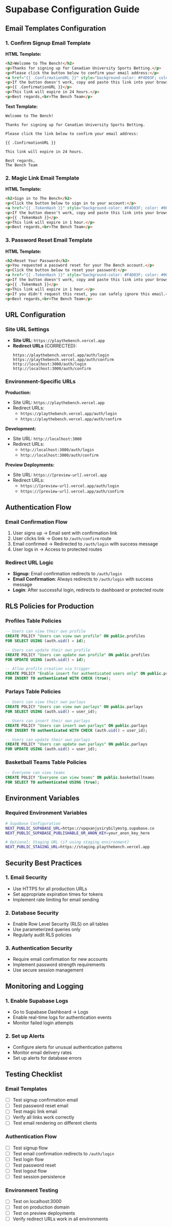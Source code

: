 # Supabase Configuration Guide

## Email Templates Configuration

### 1. Confirm Signup Email Template

**HTML Template:**
```html
<h2>Welcome to The Bench!</h2>
<p>Thanks for signing up for Canadian University Sports Betting.</p>
<p>Please click the button below to confirm your email address:</p>
<a href="{{ .ConfirmationURL }}" style="background-color: #F4D03F; color: #000000; padding: 12px 24px; text-decoration: none; border-radius: 6px; font-weight: bold; display: inline-block;">Confirm Email</a>
<p>If the button doesn't work, copy and paste this link into your browser:</p>
<p>{{ .ConfirmationURL }}</p>
<p>This link will expire in 24 hours.</p>
<p>Best regards,<br>The Bench Team</p>
```

**Text Template:**
```
Welcome to The Bench!

Thanks for signing up for Canadian University Sports Betting.

Please click the link below to confirm your email address:

{{ .ConfirmationURL }}

This link will expire in 24 hours.

Best regards,
The Bench Team
```

### 2. Magic Link Email Template

**HTML Template:**
```html
<h2>Sign in to The Bench</h2>
<p>Click the button below to sign in to your account:</p>
<a href="{{ .TokenHash }}" style="background-color: #F4D03F; color: #000000; padding: 12px 24px; text-decoration: none; border-radius: 6px; font-weight: bold; display: inline-block;">Sign In</a>
<p>If the button doesn't work, copy and paste this link into your browser:</p>
<p>{{ .TokenHash }}</p>
<p>This link will expire in 1 hour.</p>
<p>Best regards,<br>The Bench Team</p>
```

### 3. Password Reset Email Template

**HTML Template:**
```html
<h2>Reset Your Password</h2>
<p>You requested a password reset for your The Bench account.</p>
<p>Click the button below to reset your password:</p>
<a href="{{ .TokenHash }}" style="background-color: #F4D03F; color: #000000; padding: 12px 24px; text-decoration: none; border-radius: 6px; font-weight: bold; display: inline-block;">Reset Password</a>
<p>If the button doesn't work, copy and paste this link into your browser:</p>
<p>{{ .TokenHash }}</p>
<p>This link will expire in 1 hour.</p>
<p>If you didn't request this reset, you can safely ignore this email.</p>
<p>Best regards,<br>The Bench Team</p>
```

## URL Configuration

### Site URL Settings
- **Site URL**: `https://playthebench.vercel.app`
- **Redirect URLs** (CORRECTED):
  ```
  https://playthebench.vercel.app/auth/login
  https://playthebench.vercel.app/auth/confirm
  http://localhost:3000/auth/login
  http://localhost:3000/auth/confirm
  ```

### Environment-Specific URLs

**Production:**
- Site URL: `https://playthebench.vercel.app`
- Redirect URLs: 
  - `https://playthebench.vercel.app/auth/login`
  - `https://playthebench.vercel.app/auth/confirm`

**Development:**
- Site URL: `http://localhost:3000`
- Redirect URLs:
  - `http://localhost:3000/auth/login`
  - `http://localhost:3000/auth/confirm`

**Preview Deployments:**
- Site URL: `https://[preview-url].vercel.app`
- Redirect URLs:
  - `https://[preview-url].vercel.app/auth/login`
  - `https://[preview-url].vercel.app/auth/confirm`

## Authentication Flow

### Email Confirmation Flow
1. User signs up → Email sent with confirmation link
2. User clicks link → Goes to `/auth/confirm` route
3. Email confirmed → Redirected to `/auth/login` with success message
4. User logs in → Access to protected routes

### Redirect URL Logic
- **Signup**: Email confirmation redirects to `/auth/login`
- **Email Confirmation**: Always redirects to `/auth/login` with success message
- **Login**: After successful login, redirects to dashboard or protected route

## RLS Policies for Production

### Profiles Table Policies
```sql
-- Users can view their own profile
CREATE POLICY "Users can view own profile" ON public.profiles
FOR SELECT USING (auth.uid() = id);

-- Users can update their own profile
CREATE POLICY "Users can update own profile" ON public.profiles
FOR UPDATE USING (auth.uid() = id);

-- Allow profile creation via trigger
CREATE POLICY "Enable insert for authenticated users only" ON public.profiles
FOR INSERT TO authenticated WITH CHECK (true);
```

### Parlays Table Policies
```sql
-- Users can view their own parlays
CREATE POLICY "Users can view own parlays" ON public.parlays
FOR SELECT USING (auth.uid() = user_id);

-- Users can insert their own parlays
CREATE POLICY "Users can insert own parlays" ON public.parlays
FOR INSERT TO authenticated WITH CHECK (auth.uid() = user_id);

-- Users can update their own parlays
CREATE POLICY "Users can update own parlays" ON public.parlays
FOR UPDATE USING (auth.uid() = user_id);
```

### Basketball Teams Table Policies
```sql
-- Everyone can view teams
CREATE POLICY "Everyone can view teams" ON public.basketballteams
FOR SELECT TO authenticated USING (true);
```

## Environment Variables

### Required Environment Variables
```bash
# Supabase Configuration
NEXT_PUBLIC_SUPABASE_URL=https://vpqxanjysirybilymstg.supabase.co
NEXT_PUBLIC_SUPABASE_PUBLISHABLE_OR_ANON_KEY=your_anon_key_here

# Optional: Staging URL (if using staging environment)
NEXT_PUBLIC_STAGING_URL=https://staging.playthebench.vercel.app
```

## Security Best Practices

### 1. Email Security
- Use HTTPS for all production URLs
- Set appropriate expiration times for tokens
- Implement rate limiting for email sending

### 2. Database Security
- Enable Row Level Security (RLS) on all tables
- Use parameterized queries only
- Regularly audit RLS policies

### 3. Authentication Security
- Require email confirmation for new accounts
- Implement password strength requirements
- Use secure session management

## Monitoring and Logging

### 1. Enable Supabase Logs
- Go to Supabase Dashboard → Logs
- Enable real-time logs for authentication events
- Monitor failed login attempts

### 2. Set up Alerts
- Configure alerts for unusual authentication patterns
- Monitor email delivery rates
- Set up alerts for database errors

## Testing Checklist

### Email Templates
- [ ] Test signup confirmation email
- [ ] Test password reset email
- [ ] Test magic link email
- [ ] Verify all links work correctly
- [ ] Test email rendering on different clients

### Authentication Flow
- [ ] Test signup flow
- [ ] Test email confirmation redirects to `/auth/login`
- [ ] Test login flow
- [ ] Test password reset
- [ ] Test logout flow
- [ ] Test session persistence

### Environment Testing
- [ ] Test on localhost:3000
- [ ] Test on production domain
- [ ] Test on preview deployments
- [ ] Verify redirect URLs work in all environments 